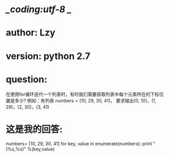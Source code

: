 # _*_coding:utf-8 _*_

# author: Lzy
# version: python 2.7
# question:
在使用for循环迭代一个列表时，有时我们需要获取列表中每个元素所在的下标位置是多少?
例如：有列表 numbers = [10, 29, 30, 41]，
要求输出(0, 10)，(1, 29)，(2, 30)，(3, 41)
# 这是我的回答:

numbers= [10, 29, 30, 41]
for key, value in enumerate(numbers):
    print "(%s,%s)" %(key,value)